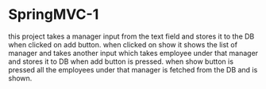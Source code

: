 # SpringMVC-1

this project takes a manager input from the text field and stores it to the DB  when clicked on add button.
when clicked on show it shows the list of manager and takes another input which takes employee under that manager and stores
it to DB when add button is pressed. when show button is pressed all the employees under that manager is fetched from the DB
and is shown.
